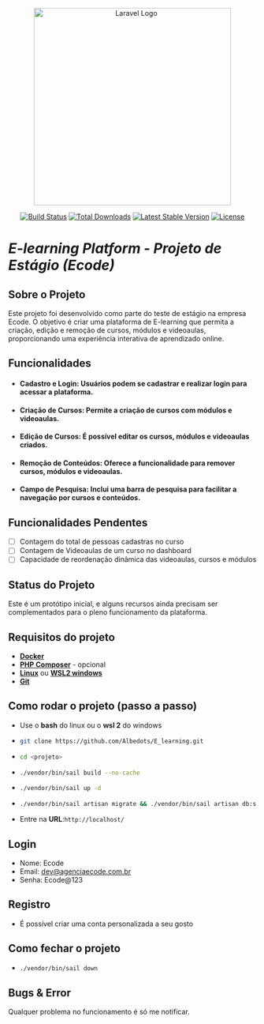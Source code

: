 <p align="center"><a href="https://laravel.com" target="_blank"><img src="https://raw.githubusercontent.com/laravel/art/master/logo-lockup/5%20SVG/2%20CMYK/1%20Full%20Color/laravel-logolockup-cmyk-red.svg" width="400" alt="Laravel Logo"></a></p>

<p align="center">
<a href="https://github.com/laravel/framework/actions"><img src="https://github.com/laravel/framework/workflows/tests/badge.svg" alt="Build Status"></a>
<a href="https://packagist.org/packages/laravel/framework"><img src="https://img.shields.io/packagist/dt/laravel/framework" alt="Total Downloads"></a>
<a href="https://packagist.org/packages/laravel/framework"><img src="https://img.shields.io/packagist/v/laravel/framework" alt="Latest Stable Version"></a>
<a href="https://packagist.org/packages/laravel/framework"><img src="https://img.shields.io/packagist/l/laravel/framework" alt="License"></a>
</p>

# *E-learning Platform - Projeto de Estágio (Ecode)*

 ## **Sobre o Projeto**

Este projeto foi desenvolvido como parte do teste de estágio na empresa Ecode. O objetivo é criar uma plataforma de E-learning que permita a criação, edição e remoção de cursos, módulos e videoaulas, proporcionando uma experiência interativa de aprendizado online.


## **Funcionalidades**

- #### **Cadastro e Login:** Usuários podem se cadastrar e realizar login para acessar a plataforma.
- #### **Criação de Cursos:** Permite a criação de cursos com módulos e videoaulas.
- #### **Edição de Cursos:** É possível editar os cursos, módulos e videoaulas criados.
- #### **Remoção de Conteúdos:** Oferece a funcionalidade para remover cursos, módulos e videoaulas.
- #### **Campo de Pesquisa:** Inclui uma barra de pesquisa para facilitar a navegação por cursos e conteúdos.

## Funcionalidades Pendentes

- [ ] Contagem do total de pessoas cadastras no curso
- [ ] Contagem de Videoaulas de um curso no dashboard
- [ ] Capacidade de reordenação dinâmica das videoaulas, cursos e módulos

## Status do Projeto

Este é um protótipo inicial, e alguns recursos ainda precisam ser complementados para o pleno funcionamento da plataforma.

## Requisitos do projeto
- **[Docker](https://www.docker.com/)**
- **[PHP Composer](https://getcomposer.org/)** - opcional
- **[Linux](https://www.linux.org/pages/download/)** ou **[WSL2 windows](https://learn.microsoft.com/pt-br/windows/wsl/install)**
- **[Git](https://git-scm.com/)**

## Como rodar o projeto (passo a passo)

- Use o **bash** do linux ou o **wsl 2** do windows

-   ```bash
    git clone https://github.com/Albedots/E_learning.git
    ```

-   ```bash
    cd <projeto>
    ```

-   ```bash
    ./vendor/bin/sail build --no-cache    
    ```

-   ```bash
    ./vendor/bin/sail up -d
    ```

-   ```bash
    ./vendor/bin/sail artisan migrate && ./vendor/bin/sail artisan db:seed
    ```

- Entre na **URL**:`http://localhost/`

## Login

- Nome: Ecode
- Email: dev@agenciaecode.com.br
- Senha: Ecode@123 

## Registro

- É possível criar uma conta personalizada a seu gosto

## Como fechar o projeto

-   ```bash
    ./vendor/bin/sail down    
    ```

## Bugs & Error
Qualquer problema no funcionamento é só me notificar.